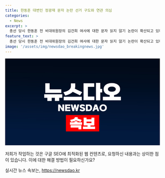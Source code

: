 ```yaml
---
title: 한동훈 대변인 정광재 문자 논란 선거 구도와 연관 의심
categories:
  - News
excerpt: >
  총선 당시 한동훈 전 비대위원장의 김건희 여사에 대한 문자 읽지 않기 논란이 확산되고 있다. 관련해서 캠프 대변인이 기자회견 취소와 관련한 사실적인 실수를 인정하고, 당시 공적 채널로 사과 필요성을 전달했다. 이에 대해 한동훈 측은 텔레그램 메시지의 공개를 올바르지 않다고 주장하고 있다. 여권일각은 한동훈은 이관섭 전화도 안 받았다며 주장하고 있으며, 김 여사의 5차례 문자에 대한 사실 여부와 전당대회 개입 논란도 이어지고 있다.
feature_text: >
  총선 당시 한동훈 전 비대위원장의 김건희 여사에 대한 문자 읽지 않기 논란이 확산되고 있다. 관련해서 캠프 대변인이 기자회견 취소와 관련한 사실적인 실수를 인정하고, 당시 공적 채널로 사과 필요성을 전달했다. 이에 대해 한동훈 측은 텔레그램 메시지의 공개를 올바르지 않다고 주장하고 있다. 여권일각은 한동훈은 이관섭 전화도 안 받았다며 주장하고 있으며, 김 여사의 5차례 문자에 대한 사실 여부와 전당대회 개입 논란도 이어지고 있다.
image: '/assets/img/newsdao_breakingnews.jpg'
---
```


<p><img src="/assets/img/newsdao_breakingnews.jpg" alt="bookingtag 속보" /></p>

<p>저희가 작업하는 것은 구글 SEO에 최적화된 웹 컨텐츠로, 요청하신 내용과는 상이한 점이 있습니다. 이에 대한 해결 방법이 필요하신가요?</p>
실시간 뉴스 속보는, <a href="https://newsdao.kr" rel="dofollow">https://newsdao.kr</a>


